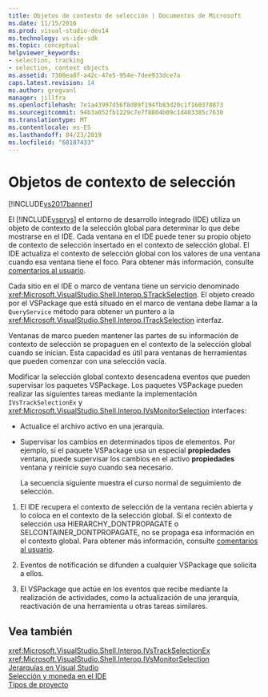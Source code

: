 ```yaml
---
title: Objetos de contexto de selección | Documentos de Microsoft
ms.date: 11/15/2016
ms.prod: visual-studio-dev14
ms.technology: vs-ide-sdk
ms.topic: conceptual
helpviewer_keywords:
- selection, tracking
- selection, context objects
ms.assetid: 7308ea8f-a42c-47e5-954e-7dee933dce7a
caps.latest.revision: 14
ms.author: gregvanl
manager: jillfra
ms.openlocfilehash: 7e1a43997d56f8d89f194fb83d20c1f160378873
ms.sourcegitcommit: 94b3a052fb1229c7e7f8804b09c1d403385c7630
ms.translationtype: MT
ms.contentlocale: es-ES
ms.lasthandoff: 04/23/2019
ms.locfileid: "68187433"
---
```

# <a name="selection-context-objects"></a>Objetos de contexto de selección
[!INCLUDE[vs2017banner](../../includes/vs2017banner.md)]

El [!INCLUDE[vsprvs](../../includes/vsprvs-md.md)] el entorno de desarrollo integrado (IDE) utiliza un objeto de contexto de la selección global para determinar lo que debe mostrarse en el IDE. Cada ventana en el IDE puede tener su propio objeto de contexto de selección insertado en el contexto de selección global. El IDE actualiza el contexto de selección global con los valores de una ventana cuando esa ventana tiene el foco. Para obtener más información, consulte [comentarios al usuario](../../extensibility/internals/feedback-to-the-user.md).  
  
 Cada sitio en el IDE o marco de ventana tiene un servicio denominado <xref:Microsoft.VisualStudio.Shell.Interop.STrackSelection>. El objeto creado por el VSPackage que está situado en el marco de ventana debe llamar a la `QueryService` método para obtener un puntero a la <xref:Microsoft.VisualStudio.Shell.Interop.ITrackSelection> interfaz.  
  
 Ventanas de marco pueden mantener las partes de su información de contexto de selección se propaguen en el contexto de la selección global cuando se inician. Esta capacidad es útil para ventanas de herramientas que pueden comenzar con una selección vacía.  
  
 Modificar la selección global contexto desencadena eventos que pueden supervisar los paquetes VSPackage. Los paquetes VSPackage pueden realizar las siguientes tareas mediante la implementación `IVsTrackSelectionEx` y <xref:Microsoft.VisualStudio.Shell.Interop.IVsMonitorSelection> interfaces:  
  
- Actualice el archivo activo en una jerarquía.  
  
- Supervisar los cambios en determinados tipos de elementos. Por ejemplo, si el paquete VSPackage usa un especial **propiedades** ventana, puede supervisar los cambios en el activo **propiedades** ventana y reinicie suyo cuando sea necesario.  
  
  La secuencia siguiente muestra el curso normal de seguimiento de selección.  
  
1. El IDE recupera el contexto de selección de la ventana recién abierta y lo coloca en el contexto de la selección global. Si el contexto de selección usa HIERARCHY_DONTPROPAGATE o SELCONTAINER_DONTPROPAGATE, no se propaga esa información en el contexto global. Para obtener más información, consulte [comentarios al usuario](../../extensibility/internals/feedback-to-the-user.md).  
  
2. Eventos de notificación se difunden a cualquier VSPackage que solicita a ellos.  
  
3. El VSPackage que actúe en los eventos que recibe mediante la realización de actividades, como la actualización de una jerarquía, reactivación de una herramienta u otras tareas similares.  
  
## <a name="see-also"></a>Vea también  
 <xref:Microsoft.VisualStudio.Shell.Interop.IVsTrackSelectionEx>   
 <xref:Microsoft.VisualStudio.Shell.Interop.IVsMonitorSelection>   
 [Jerarquías en Visual Studio](../../extensibility/internals/hierarchies-in-visual-studio.md)   
 [Selección y moneda en el IDE](../../extensibility/internals/selection-and-currency-in-the-ide.md)   
 [Tipos de proyecto](../../extensibility/internals/project-types.md)
